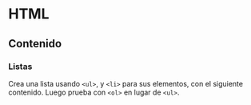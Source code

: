 # HTML
## Contenido

### Listas

Crea una lista usando `<ul>`, y `<li>` para sus elementos, con el siguiente contenido. Luego prueba con `<ol>` en lugar de `<ul>`.

<div class="codepen" data-prefill data-height="250" data-theme-id="light" data-default-tab="html,result" data-editable="true" style="opacity:0">
<pre data-lang="html">
* Bloques de texto
  - Títulos
  - Párrafos
  - Listas
  - Tablas
* Otros
  - Separadores
</pre>
</div>
